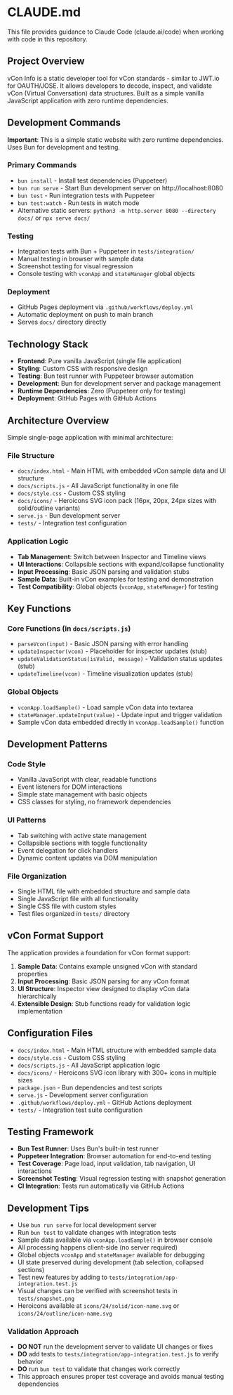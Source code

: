 # CLAUDE.md

This file provides guidance to Claude Code (claude.ai/code) when working with code in this repository.

## Project Overview

vCon Info is a static developer tool for vCon standards - similar to JWT.io for OAUTH/JOSE. It allows developers to decode, inspect, and validate vCon (Virtual Conversation) data structures. Built as a simple vanilla JavaScript application with zero runtime dependencies.

## Development Commands

**Important**: This is a simple static website with zero runtime dependencies. Uses Bun for development and testing.

### Primary Commands
- `bun install` - Install test dependencies (Puppeteer)
- `bun run serve` - Start Bun development server on http://localhost:8080
- `bun test` - Run integration tests with Puppeteer
- `bun test:watch` - Run tests in watch mode
- Alternative static servers: `python3 -m http.server 8080 --directory docs/` or `npx serve docs/`

### Testing
- Integration tests with Bun + Puppeteer in `tests/integration/`
- Manual testing in browser with sample data
- Screenshot testing for visual regression
- Console testing with `vconApp` and `stateManager` global objects

### Deployment
- GitHub Pages deployment via `.github/workflows/deploy.yml`
- Automatic deployment on push to main branch
- Serves `docs/` directory directly

## Technology Stack

- **Frontend**: Pure vanilla JavaScript (single file application)
- **Styling**: Custom CSS with responsive design
- **Testing**: Bun test runner with Puppeteer browser automation
- **Development**: Bun for development server and package management  
- **Runtime Dependencies**: Zero (Puppeteer only for testing)
- **Deployment**: GitHub Pages with GitHub Actions

## Architecture Overview

Simple single-page application with minimal architecture:

### File Structure
- `docs/index.html` - Main HTML with embedded vCon sample data and UI structure
- `docs/scripts.js` - All JavaScript functionality in one file
- `docs/style.css` - Custom CSS styling
- `docs/icons/` - Heroicons SVG icon pack (16px, 20px, 24px sizes with solid/outline variants)
- `serve.js` - Bun development server
- `tests/` - Integration test configuration

### Application Logic
- **Tab Management**: Switch between Inspector and Timeline views
- **UI Interactions**: Collapsible sections with expand/collapse functionality
- **Input Processing**: Basic JSON parsing and validation stubs
- **Sample Data**: Built-in vCon examples for testing and demonstration
- **Test Compatibility**: Global objects (`vconApp`, `stateManager`) for testing

## Key Functions

### Core Functions (in `docs/scripts.js`)
- `parseVcon(input)` - Basic JSON parsing with error handling
- `updateInspector(vcon)` - Placeholder for inspector updates (stub)
- `updateValidationStatus(isValid, message)` - Validation status updates (stub) 
- `updateTimeline(vcon)` - Timeline visualization updates (stub)

### Global Objects
- `vconApp.loadSample()` - Load sample vCon data into textarea
- `stateManager.updateInput(value)` - Update input and trigger validation
- Sample vCon data embedded directly in `vconApp.loadSample()` function

## Development Patterns

### Code Style
- Vanilla JavaScript with clear, readable functions
- Event listeners for DOM interactions
- Simple state management with basic objects
- CSS classes for styling, no framework dependencies

### UI Patterns
- Tab switching with active state management
- Collapsible sections with toggle functionality
- Event delegation for click handlers
- Dynamic content updates via DOM manipulation

### File Organization
- Single HTML file with embedded structure and sample data
- Single JavaScript file with all functionality
- Single CSS file with custom styles
- Test files organized in `tests/` directory

## vCon Format Support

The application provides a foundation for vCon format support:
1. **Sample Data**: Contains example unsigned vCon with standard properties
2. **Input Processing**: Basic JSON parsing for any vCon format
3. **UI Structure**: Inspector view designed to display vCon data hierarchically
4. **Extensible Design**: Stub functions ready for validation logic implementation

## Configuration Files

- `docs/index.html` - Main HTML structure with embedded sample data
- `docs/style.css` - Custom CSS styling
- `docs/scripts.js` - All JavaScript application logic
- `docs/icons/` - Heroicons SVG icon library with 300+ icons in multiple sizes
- `package.json` - Bun dependencies and test scripts
- `serve.js` - Development server configuration
- `.github/workflows/deploy.yml` - GitHub Actions deployment
- `tests/` - Integration test suite configuration

## Testing Framework

- **Bun Test Runner**: Uses Bun's built-in test runner
- **Puppeteer Integration**: Browser automation for end-to-end testing
- **Test Coverage**: Page load, input validation, tab navigation, UI interactions
- **Screenshot Testing**: Visual regression testing with snapshot generation
- **CI Integration**: Tests run automatically via GitHub Actions

## Development Tips

- Use `bun run serve` for local development server
- Run `bun test` to validate changes with integration tests
- Sample data available via `vconApp.loadSample()` in browser console
- All processing happens client-side (no server required)
- Global objects `vconApp` and `stateManager` available for debugging
- UI state preserved during development (tab selection, collapsed sections)
- Test new features by adding to `tests/integration/app-integration.test.js`
- Visual changes can be verified with screenshot tests in `tests/snapshot.png`
- Heroicons available at `icons/24/solid/icon-name.svg` or `icons/24/outline/icon-name.svg`

### Validation Approach
- **DO NOT** run the development server to validate UI changes or fixes
- **DO** add tests to `tests/integration/app-integration.test.js` to verify behavior
- **DO** run `bun test` to validate that changes work correctly
- This approach ensures proper test coverage and avoids manual testing dependencies